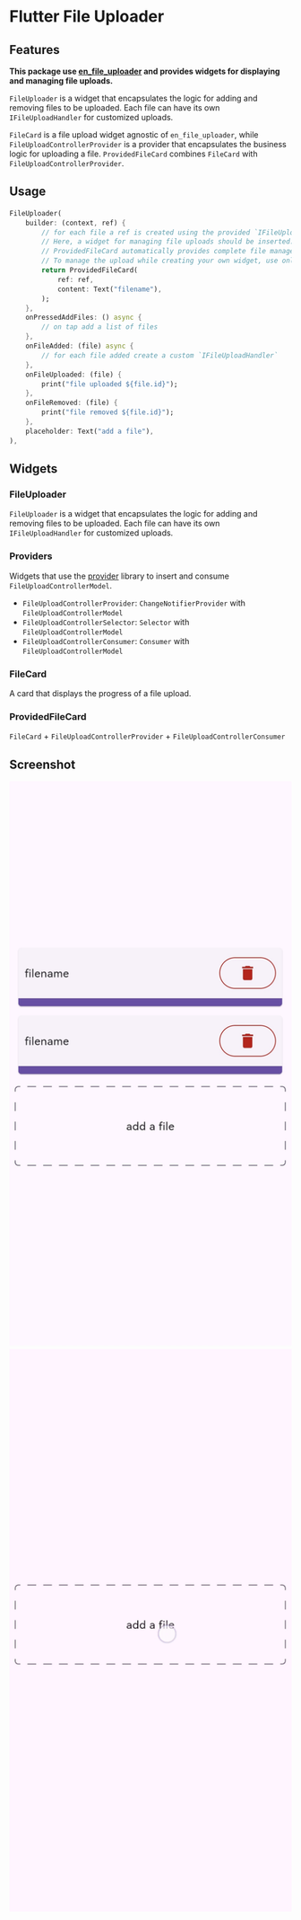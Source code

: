 # Flutter File Uploader

## Features

**This package use [en_file_uploader](https://pub.dev/packages/en_file_uploader) and provides widgets for displaying and managing file uploads.**

`FileUploader` is a widget that encapsulates the logic for adding and removing files to be uploaded. Each file can have its own `IFileUploadHandler` for customized uploads.

`FileCard` is a file upload widget agnostic of `en_file_uploader`, while `FileUploadControllerProvider` is a provider that encapsulates the business logic for uploading a file. `ProvidedFileCard` combines `FileCard` with `FileUploadControllerProvider`.

## Usage

```dart
FileUploader(
    builder: (context, ref) {
        // for each file a ref is created using the provided `IFileUploadHandler`.
        // Here, a widget for managing file uploads should be inserted.
        // ProvidedFileCard automatically provides complete file management and allows for graphical customization.
        // To manage the upload while creating your own widget, use only FileUploadControllerProvider. For just the UI, use FileCard.
        return ProvidedFileCard(
            ref: ref,
            content: Text("filename"),
        );
    },
    onPressedAddFiles: () async {
        // on tap add a list of files
    },
    onFileAdded: (file) async {
        // for each file added create a custom `IFileUploadHandler`
    },
    onFileUploaded: (file) {
        print("file uploaded ${file.id}");
    },
    onFileRemoved: (file) {
        print("file removed ${file.id}");
    },
    placeholder: Text("add a file"),
),
```

## Widgets

### FileUploader

`FileUploader` is a widget that encapsulates the logic for adding and removing files to be uploaded. Each file can have its own `IFileUploadHandler` for customized uploads.

### Providers

Widgets that use the [provider](https://pub.dev/packages/provider) library to insert and consume `FileUploadControllerModel`.

- `FileUploadControllerProvider`: `ChangeNotifierProvider` with `FileUploadControllerModel`
- `FileUploadControllerSelector`: `Selector` with `FileUploadControllerModel`
- `FileUploadControllerConsumer`: `Consumer` with `FileUploadControllerModel`

### FileCard

A card that displays the progress of a file upload.

### ProvidedFileCard

`FileCard` + `FileUploadControllerProvider` + `FileUploadControllerConsumer`

## Screenshot

![image](./screenshot/screenshot.jpg)
![video](./screenshot/video.gif)
